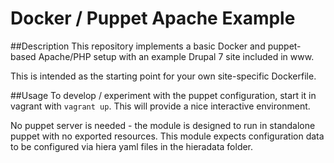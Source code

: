 Docker / Puppet Apache Example
=============================

##Description
This repository implements a basic Docker and puppet-based Apache/PHP setup with an example Drupal 7 site included in www.

This is intended as the starting point for your own site-specific Dockerfile.

##Usage
To develop / experiment with the puppet configuration, start it in vagrant with `vagrant up`. This will provide a nice interactive
environment.

No puppet server is needed - the module is designed to run in standalone puppet
with no exported resources. This module expects configuration data to be
configured via hiera yaml files in the hieradata folder.

